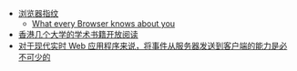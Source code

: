 - [浏览器指纹](https://x.com/real_kai42/status/1811693505447923942)
	- [What every Browser knows about you](https://webkay.robinlinus.com/)
- [香港几个大学的学术书籍开放阅读](https://openbookshongkong.com/books/)
- [对于现代实时 Web 应用程序来说，将事件从服务器发送到客户端的能力是必不可少的](https://x.com/nextify2024/status/1811754155046060266)